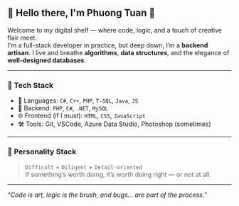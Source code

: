 ## 👋 Hello there, I'm Phuong Tuan 🍞
Welcome to my digital shelf — where code, logic, and a touch of creative flair meet.  
I'm a full-stack developer in practice, but deep down, I’m a **backend artisan**. I live and breathe **algorithms**, **data structures**, and the elegance of **well-designed databases**.

---

### 🧰 Tech Stack
- 💾 Languages: `C#`, `C++`, `PHP`, `T-SQL`, `Java`, `JS`
- 🧱 Backend: `PHP`, `C#`, `.NET`, `MySQL`
- 🌐 Frontend (if I must): `HTML`, `CSS`, `JavaScript`
- 🛠️ Tools: Git, VSCode, Azure Data Studio, Photoshop (sometimes)

---

### 🧊 Personality Stack
> `Difficult` + `Diligent` + `Detail-oriented`  
> If something’s worth doing, it’s worth doing right — or not at all.

---

_“Code is art, logic is the brush, and bugs... are part of the process.”_
<!---
hayamij/hayamij is a ✨ special ✨ repository because its `README.md` (this file) appears on your GitHub profile.
You can click the Preview link to take a look at your changes.
--->
